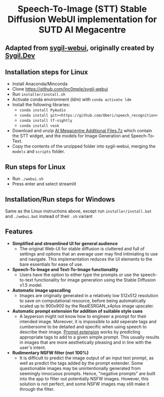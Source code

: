# <center>Speech-To-Image (STT) Stable Diffusion WebUI implementation for SUTD AI Megacentre</center>

## Adapted from [sygil-webui](https://github.com/Sygil-Dev/sygil-webui), originally created by [Sygil.Dev](https://github.com/sygil-dev)

## Installation steps for Linux

- Install Anaconda/Minconda
- Clone <https://github.com/Inc0mple/sygil-webui>
- Run `installer/install.sh`
- Activate conda environment (ldm) with `conda activate ldm`
- Install the following libraries:
  - `conda install PyAudio`
  - `conda install git+<https://github.com/Uberi/speech_recognition>`
  - `conda install tf-nightly`
  - `conda install vosk`
- Download and unzip [AI Megacentre Additional Files.7z](https://drive.google.com/file/d/1axXDdrIPYjWn_CbDFODdhjE2e3MAKO44/view?usp=sharing) which contain the STT widget, and the models for Image Generation and Speech-To-Text.
- Copy the contents of the unzipped folder into sygil-webui, merging the `models` and `scripts` folder.

## Run steps for Linux

- Run `./webui.sh`
- Press enter and select streamlit

## Installation/Run steps for Windows

Same as the Linux instructions above, except run `installer/install.bat` and `./webui.bat` instead of their `.sh` variant

## Features

- **Simplified and streamlined UI for general audience**
  - The original Web-UI for stable diffusion is cluttered and full of settings and options that an average user may find intimiating to use and navigate. This implementation reduces the UI elements to the bare essentials for ease of use.
- **Speech-To-Image and Text-To-Image functionality**
  - Users have the option to either type the prompts or use the speech-to-text functionality for image generation using the Stable Diffusion v1.5 model.
- **Automatic image upscalling**
  - Images are originally generated in a relatively low 512x512 resolution to save on computational resource, before being automatically scaled up to 900x900 by the  RealESRGAN_x4plus image upscaler.
- **Automatic prompt extension for addition of suitable style cues**
  - A layperson might not know how to engineer a prompt for their intended image. Moreover, it is impossible to add seperate tags and cumbersome to be detailed and specific when using speech to describe their image. [Prompt extension](https://github.com/daspartho/prompt-extend) works by predicting appropriate tags to add to a given simple prompt. This usually results in images that are more aesthetically pleasing and in line with the user's intent. 
- **Rudimentary NSFW filter (not 100%)**
  - It is difficult to predict the image output of an input text prompt, as well as predict the tags added by the prompt extender. Some questionable images may be unintentionally generated from seemingly innocuous prompts. Hence, "negative prompts" are built into the app to filter out potentially NSFW images. However, this solution is not perfect, and some NSFW images may still make it through the filter.
